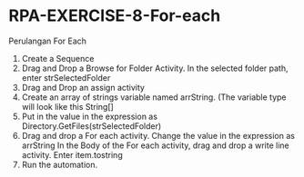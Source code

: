 # RPA-EXERCISE-8-For-each
Perulangan For Each

1. Create a Sequence
2. Drag and Drop a Browse for Folder Activity. In the selected folder path, enter strSelectedFolder
3. Drag and Drop an assign activity
4. Create an array of strings variable named arrString. (The variable type will look like this String[] 
5. Put in the value in the expression as Directory.GetFiles(strSelectedFolder)
6. Drag and drop a For each activity. Change the value in the expression as arrString
In the Body of the For each activity, drag and drop a write line activity. Enter item.tostring
7. Run the automation.
